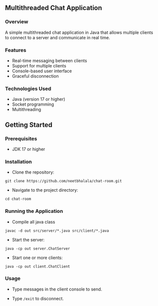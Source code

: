 ## Multithreaded Chat Application
### Overview
A simple multithreaded chat application in Java that allows multiple clients to connect to a server and communicate in real time.

### Features
- Real-time messaging between clients
- Support for multiple clients
- Console-based user interface
- Graceful disconnection

### Technologies Used
- Java (version 17 or higher)
- Socket programming
- Multithreading

## Getting Started
### Prerequisites
- JDK 17 or higher

### Installation
- Clone the repository:
```
git clone https://github.com/neetbhalala/chat-room.git
```

- Navigate to the project directory:
```
cd chat-room
```

### Running the Application
- Compile all java class
```
javac -d out src/server/*.java src/client/*.java
```

- Start the server:
```
java -cp out server.ChatServer
```

- Start one or more clients:
```
java -cp out client.ChatClient
```

### Usage
- Type messages in the client console to send.

- Type ```/exit``` to disconnect.
